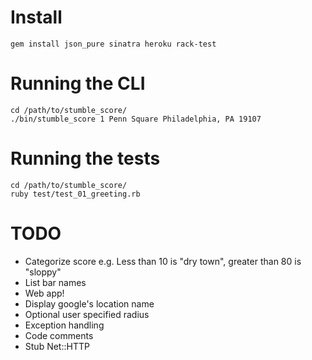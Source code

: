 # Install

    gem install json_pure sinatra heroku rack-test

# Running the CLI

    cd /path/to/stumble_score/
    ./bin/stumble_score 1 Penn Square Philadelphia, PA 19107

# Running the tests

    cd /path/to/stumble_score/
    ruby test/test_01_greeting.rb

# TODO

+ Categorize score e.g. Less than 10 is "dry town", greater than 80 is "sloppy"
+ List bar names
+ Web app!
+ Display google's location name
+ Optional user specified radius
+ Exception handling
+ Code comments
+ Stub Net::HTTP
